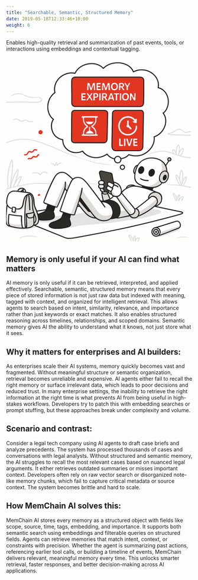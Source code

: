 ```yaml
---
title: "Searchable, Semantic, Structured Memory"
date: 2019-05-18T12:33:46+10:00
weight: 6
---
```


Enables high-quality retrieval and summarization of past events, tools, or interactions using embeddings and contextual tagging.

<img src="/images/memory_expiration.png" width="500">

## Memory is only useful if your AI can find what matters
<p class="lead">
AI memory is only useful if it can be retrieved, interpreted, and applied effectively. Searchable, semantic, structured memory means that every piece of stored information is not just raw data but indexed with meaning, tagged with context, and organized for intelligent retrieval. This allows agents to search based on intent, similarity, relevance, and importance rather than just keywords or exact matches. It also enables structured reasoning across timelines, relationships, and scoped domains. Semantic memory gives AI the ability to understand what it knows, not just store what it sees.
</p>

## Why it matters for enterprises and AI builders:
<p class="lead">
As enterprises scale their AI systems, memory quickly becomes vast and fragmented. Without meaningful structure or semantic organization, retrieval becomes unreliable and expensive. AI agents either fail to recall the right memory or surface irrelevant data, which leads to poor decisions and reduced trust. In many enterprise settings, the inability to retrieve the right information at the right time is what prevents AI from being useful in high-stakes workflows. Developers try to patch this with embedding searches or prompt stuffing, but these approaches break under complexity and volume.
</p>

## Scenario and contrast:
<p class="lead">
Consider a legal tech company using AI agents to draft case briefs and analyze precedents. The system has processed thousands of cases and conversations with legal analysts. Without structured and semantic memory, the AI struggles to recall the most relevant cases based on nuanced legal arguments. It either retrieves outdated summaries or misses important context. Developers often rely on raw vector search or disorganized note-like memory chunks, which fail to capture critical metadata or source context. The system becomes brittle and hard to scale.
</p>

## How MemChain AI solves this:
<p class="lead">
MemChain AI stores every memory as a structured object with fields like scope, source, time, tags, embedding, and importance. It supports both semantic search using embeddings and filterable queries on structured fields. Agents can retrieve memories that match intent, context, or constraints with precision. Whether the agent is summarizing past actions, referencing earlier tool calls, or building a timeline of events, MemChain delivers relevant, meaningful memory every time. This unlocks smarter retrieval, faster responses, and better decision-making across AI applications.
</p>